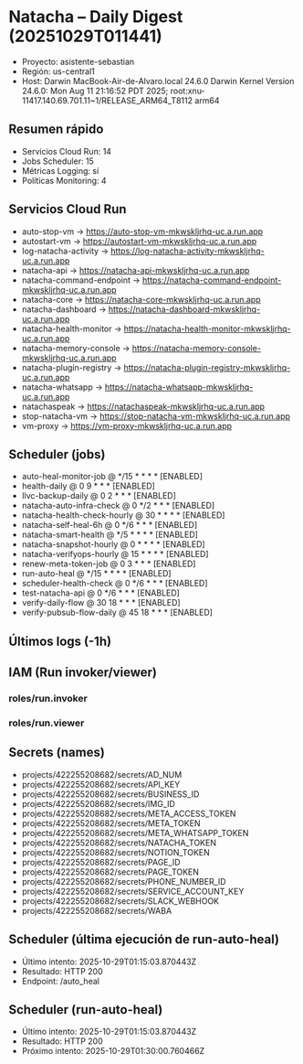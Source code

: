 # Natacha – Daily Digest (20251029T011441)

- Proyecto: asistente-sebastian
- Región: us-central1
- Host: Darwin MacBook-Air-de-Alvaro.local 24.6.0 Darwin Kernel Version 24.6.0: Mon Aug 11 21:16:52 PDT 2025; root:xnu-11417.140.69.701.11~1/RELEASE_ARM64_T8112 arm64 

## Resumen rápido

- Servicios Cloud Run: 14
- Jobs Scheduler: 15
- Métricas Logging: sí
- Políticas Monitoring: 4

## Servicios Cloud Run
- auto-stop-vm -> https://auto-stop-vm-mkwskljrhq-uc.a.run.app
- autostart-vm -> https://autostart-vm-mkwskljrhq-uc.a.run.app
- log-natacha-activity -> https://log-natacha-activity-mkwskljrhq-uc.a.run.app
- natacha-api -> https://natacha-api-mkwskljrhq-uc.a.run.app
- natacha-command-endpoint -> https://natacha-command-endpoint-mkwskljrhq-uc.a.run.app
- natacha-core -> https://natacha-core-mkwskljrhq-uc.a.run.app
- natacha-dashboard -> https://natacha-dashboard-mkwskljrhq-uc.a.run.app
- natacha-health-monitor -> https://natacha-health-monitor-mkwskljrhq-uc.a.run.app
- natacha-memory-console -> https://natacha-memory-console-mkwskljrhq-uc.a.run.app
- natacha-plugin-registry -> https://natacha-plugin-registry-mkwskljrhq-uc.a.run.app
- natacha-whatsapp -> https://natacha-whatsapp-mkwskljrhq-uc.a.run.app
- natachaspeak -> https://natachaspeak-mkwskljrhq-uc.a.run.app
- stop-natacha-vm -> https://stop-natacha-vm-mkwskljrhq-uc.a.run.app
- vm-proxy -> https://vm-proxy-mkwskljrhq-uc.a.run.app

## Scheduler (jobs)
- auto-heal-monitor-job @ */15 * * * * [ENABLED]
- health-daily @ 0 9 * * * [ENABLED]
- llvc-backup-daily @ 0 2 * * * [ENABLED]
- natacha-auto-infra-check @ 0 */2 * * * [ENABLED]
- natacha-health-check-hourly @ 30 * * * * [ENABLED]
- natacha-self-heal-6h @ 0 */6 * * * [ENABLED]
- natacha-smart-health @ */5 * * * * [ENABLED]
- natacha-snapshot-hourly @ 0 * * * * [ENABLED]
- natacha-verifyops-hourly @ 15 * * * * [ENABLED]
- renew-meta-token-job @ 0 3 * * * [ENABLED]
- run-auto-heal @ */15 * * * * [ENABLED]
- scheduler-health-check @ 0 */6 * * * [ENABLED]
- test-natacha-api @ 0 */6 * * * [ENABLED]
- verify-daily-flow @ 30 18 * * * [ENABLED]
- verify-pubsub-flow-daily @ 45 18 * * * [ENABLED]

## Últimos logs (-1h)

## IAM (Run invoker/viewer)

### roles/run.invoker

### roles/run.viewer

## Secrets (names)
- projects/422255208682/secrets/AD_NUM
- projects/422255208682/secrets/API_KEY
- projects/422255208682/secrets/BUSINESS_ID
- projects/422255208682/secrets/IMG_ID
- projects/422255208682/secrets/META_ACCESS_TOKEN
- projects/422255208682/secrets/META_TOKEN
- projects/422255208682/secrets/META_WHATSAPP_TOKEN
- projects/422255208682/secrets/NATACHA_TOKEN
- projects/422255208682/secrets/NOTION_TOKEN
- projects/422255208682/secrets/PAGE_ID
- projects/422255208682/secrets/PAGE_TOKEN
- projects/422255208682/secrets/PHONE_NUMBER_ID
- projects/422255208682/secrets/SERVICE_ACCOUNT_KEY
- projects/422255208682/secrets/SLACK_WEBHOOK
- projects/422255208682/secrets/WABA

## Scheduler (última ejecución de run-auto-heal)
- Último intento: 2025-10-29T01:15:03.870443Z
- Resultado: HTTP 200
- Endpoint: /auto_heal

## Scheduler (run-auto-heal)
- Último intento: 2025-10-29T01:15:03.870443Z
- Resultado: HTTP 200
- Próximo intento: 2025-10-29T01:30:00.760466Z
